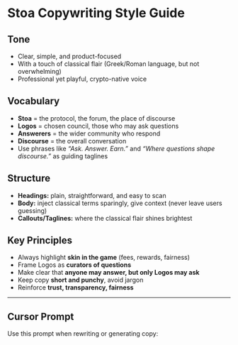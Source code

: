 # Stoa Copywriting Style Guide

## Tone

- Clear, simple, and product-focused
- With a touch of classical flair (Greek/Roman language, but not overwhelming)
- Professional yet playful, crypto-native voice

## Vocabulary

- **Stoa** = the protocol, the forum, the place of discourse
- **Logos** = chosen council, those who may ask questions
- **Answerers** = the wider community who respond
- **Discourse** = the overall conversation
- Use phrases like _“Ask. Answer. Earn.”_ and _“Where questions shape discourse.”_ as guiding taglines

## Structure

- **Headings:** plain, straightforward, and easy to scan
- **Body:** inject classical terms sparingly, give context (never leave users guessing)
- **Callouts/Taglines:** where the classical flair shines brightest

## Key Principles

- Always highlight **skin in the game** (fees, rewards, fairness)
- Frame Logos as **curators of questions**
- Make clear that **anyone may answer, but only Logos may ask**
- Keep copy **short and punchy**, avoid jargon
- Reinforce **trust, transparency, fairness**

---

## Cursor Prompt

Use this prompt when rewriting or generating copy:
